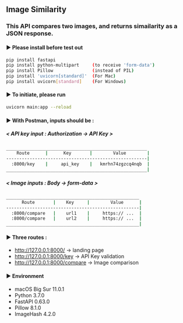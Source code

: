## Image Similarity

### This API compares two images, and returns simailarity as a JSON response.


#### ▶  Please install before test out

```bash
pip install fastapi
pip install python-multipart     (to receive 'form-data')
pip install Pillow               (instead of PIL)
pip install 'uvicorn[standard]'  (For Mac)
pip install uvicorn[standard]    (For Windows)
```



#### ▶ To initiate, please run

```bash
uvicorn main:app --reload
```

#### ▶  With Postman, inputs should be :

##### < API key input : Authorization -> API Key >
```bash
______________________________________________________
    Route      |      Key       |        Value        |
------------------------------------------------------|    
  :8000/key    |     api_key    |   kmrhn74zgzcq4nqb  |
______________________________________________________|
```
##### < Image inputs : Body -> form-data >
```bash
___________________________________________________
      Route       |    Key     |        Value      |
---------------------------------------------------|        
  :8000/compare   |    url1    |     https:// ...  |
  :8000/compare   |    url2    |     https:// ...  |
___________________________________________________|  
```


#### ▶  Three routes :

  - http://127.0.0.1:8000/         -> landing page
  - http://127.0.0.1:8000/key      -> API Key validation
  - http://127.0.0.1:8000/compare  -> Image comparison
  
  
#### ▶  Environment

- macOS Big Sur 11.0.1
- Python 3.7.0
- FastAPI 0.63.0
- Pillow 8.1.0
- ImageHash 4.2.0
